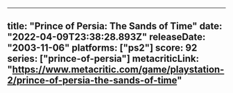 
---
title: "Prince of Persia: The Sands of Time"
date: "2022-04-09T23:38:28.893Z"
releaseDate: "2003-11-06"
platforms: ["ps2"]
score: 92
series: ["prince-of-persia"]
metacriticLink: "https://www.metacritic.com/game/playstation-2/prince-of-persia-the-sands-of-time"
---
